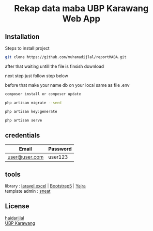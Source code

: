 # <p align="center">Rekap data maba UBP Karawang Web App</p>

## Installation
Steps to install project

```bash
git clone https://github.com/muhamadijlal/reportMABA.git
```
after that waiting untill the file is finsish download

next step just follow step below

before that make your name db on your local same as file .env

```bash
composer install or composer update

php artisan migrate --seed

php artisan key:generate

php artisan serve
```
## credentials
| Email  | Password |
| ------------- | ------------- |
| user@user.com  | user123  |

## tools
library : [laravel excel](https://laravel-excel.com/) | [Bootstrap5](https://getbootstrap.com/docs/5.0/getting-started/introduction/) | [Yajra](https://yajrabox.com/docs/laravel-datatables/master/installation)
<br>
template admin : [sneat](https://github.com/themeselection/sneat-html-laravel-admin-template-free)

## License
[haidarijlal](https://github.com/muhamadijlal/)
<br>
[UBP Karawang](https://ubpkarawang.ac.id/)

